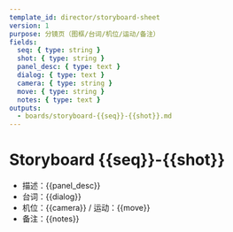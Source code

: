 ```yaml
---
template_id: director/storyboard-sheet
version: 1
purpose: 分镜页（图框/台词/机位/运动/备注）
fields:
  seq: { type: string }
  shot: { type: string }
  panel_desc: { type: text }
  dialog: { type: text }
  camera: { type: string }
  move: { type: string }
  notes: { type: text }
outputs:
  - boards/storyboard-{{seq}}-{{shot}}.md
---
```


# Storyboard {{seq}}-{{shot}}

- 描述：{{panel_desc}}
- 台词：{{dialog}}
- 机位：{{camera}} / 运动：{{move}}
- 备注：{{notes}}

